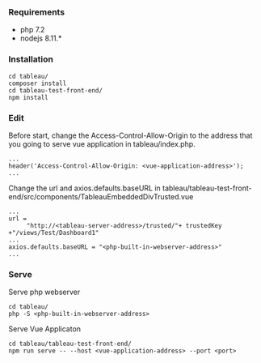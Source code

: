 ### Requirements
- php 7.2 
- nodejs 8.11.* 

### Installation
```
cd tableau/
composer install
cd tableau-test-front-end/
npm install
```

### Edit
Before start, change the Access-Control-Allow-Origin to the address that you going to serve vue application in tableau/index.php.
```
...
header('Access-Control-Allow-Origin: <vue-application-address>');
...
```

Change the url and axios.defaults.baseURL in tableau/tableau-test-front-end/src/components/TableauEmbeddedDivTrusted.vue
```
...
url =
     "http://<tableau-server-address>/trusted/"+ trustedKey +"/views/Test/Dashboard1"
...
axios.defaults.baseURL = "<php-built-in-webserver-address>"
...
```

### Serve
Serve php webserver
```
cd tableau/
php -S <php-built-in-webserver-address>
```

Serve Vue Applicaton
```
cd tableau/tableau-test-front-end/
npm run serve -- --host <vue-application-address> --port <port>
```


